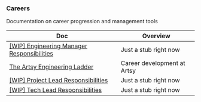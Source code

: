 ### Careers

Documentation on career progression and management tools

<!-- prettier-ignore-start -->
<!-- start_toc -->
| Doc | Overview |
|--|--|
| [[WIP] Engineering Manager Responsibilities](/careers/engineering-managers.md#readme) | Just a stub right now |
| [The Artsy Engineering Ladder](/careers/ladder.md#readme) | Career development at Artsy |
| [[WIP] Project Lead Responsibilities](/careers/project-lead.md#readme) | Just a stub right now |
| [[WIP] Tech Lead Responsibilities](/careers/tech-lead.md#readme) | Just a stub right now |
<!-- end_toc -->
<!-- prettier-ignore-end -->
